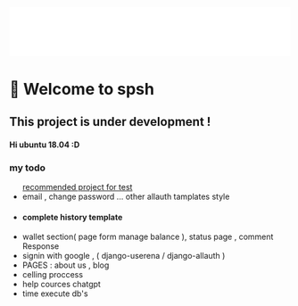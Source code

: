[![spsh banner](./images/logo/logo-no-background.png)](https://opozex.com)
# 👋 Welcome to spsh

<h2>This project is under development !</h2>
<h4>Hi ubuntu 18.04 :D</h4>
<h3>my todo</h3>
<ul>
    <a href="https://github.com/muhammadaamir123/-Recommendation-System-Engine-using-Django">recommended project for test</a>
    <li>email , change password ... other allauth tamplates style</li>
    <li><h4>complete history template</h4></li>
    <li>wallet section( page form manage balance ), status page , comment Response</li>
    <li> signin with google , ( django-userena / django-allauth )</li>
    <li>PAGES  : about us , blog</li>
    <li> celling proccess </li> 
    <li> help cources chatgpt</li>
    <li>time execute db's</li>
</ul>